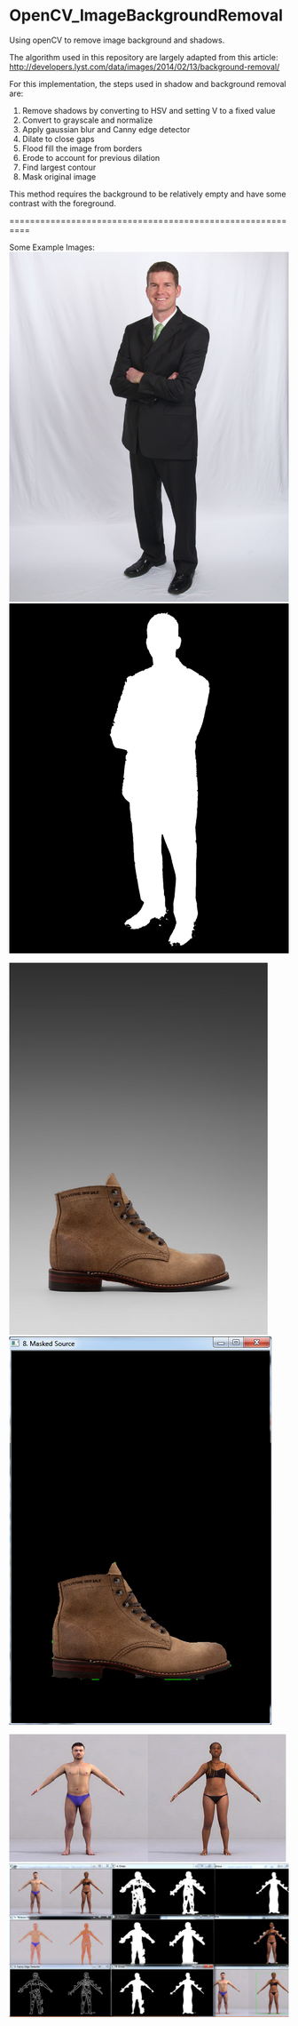 # OpenCV_ImageBackgroundRemoval

Using openCV to remove image background and shadows.

The algorithm used in this repository are largely adapted from this article:
http://developers.lyst.com/data/images/2014/02/13/background-removal/

For this implementation, the steps used in shadow and background removal are:

1. Remove shadows by converting to HSV and setting V to a fixed value
2. Convert to grayscale and normalize
3. Apply gaussian blur and Canny edge detector
4. Dilate to close gaps
5. Flood fill the image from borders
6. Erode to account for previous dilation
7. Find largest contour
8. Mask original image

This method requires the background to be relatively empty and have some contrast with the foreground.

==========================================================

Some Example Images:
![alt tag](/documentation/images/person2.jpg)
![alt tag](/documentation/images/person2_floodFilled.png)

![alt tag](/documentation/images/shoe.jpg)
![alt tag](/documentation/images/shoe_srcMasked.png)

![alt tag](/documentation/images/human-t-pose.jpg)
![alt tag](/documentation/images/human-t-pose_mashup.png)
